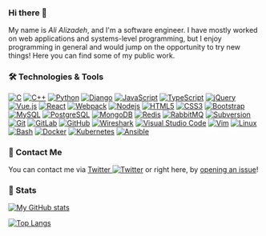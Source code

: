 ### Hi there 👋

<!--
**zaadeh/zaadeh** is a ✨ _special_ ✨ repository because its `README.md` (this file) appears on your GitHub profile.

Here are some ideas to get you started:

- 🔭 I’m currently working on ...
- 🌱 I’m currently learning ...
- 👯 I’m looking to collaborate on ...
- 🤔 I’m looking for help with ...
- 💬 Ask me about ...
- 📫 How to reach me: ...
- 😄 Pronouns: ...
- ⚡ Fun fact: ...
-->

My name is *Ali Alizadeh*, and I'm a software engineer.
I have mostly worked on web applications and systems-level programming,
but I enjoy programming in general and would jump on the opportunity to try
new things!
Here you can find some of my public work.


### 🛠 Technologies & Tools

[![C](https://img.shields.io/badge/-C-A8B9CC?style=flat-square&logo=c&logoColor=white)](#)
[![C++](https://img.shields.io/badge/-C++-00599C?style=flat-square&logo=c%2B%2B&logoColor=white)](#)
[![Python](https://img.shields.io/badge/-Python-3776AB?style=flat-square&logo=python&logoColor=white)](#)
[![Django](https://img.shields.io/badge/-Django-092E20?style=flat-square&logo=django)](#)
[![JavaScript](https://img.shields.io/badge/-JavaScript-black?style=flat-square&logo=javascript)](#)
[![TypeScript](https://img.shields.io/badge/-TypeScript-007ACC?style=flat-square&logo=typescript&logoColor=white)](#)
[![jQuery](https://img.shields.io/badge/-jQuery-0769AD?style=flat-square&logo=jQuery&logoColor=white)](#)
[![Vue.js](https://img.shields.io/badge/-Vuejs-4FC08D?style=flat-square&logo=vue.js&logoColor=white)](#)
[![React](https://img.shields.io/badge/-React-61DAFB?style=flat-square&logo=react&logoColor=white)](#)
[![Webpack](https://img.shields.io/badge/-Webpack-8DD6F9?style=flat-square&logo=Webpack&logoColor=gray)](#)
[![Nodejs](https://img.shields.io/badge/-Nodejs-339933?style=flat-square&logo=Node.js&logoColor=white)](#)
[![HTML5](https://img.shields.io/badge/-HTML5-E34F26?style=flat-square&logo=html5&logoColor=white)](#)
[![CSS3](https://img.shields.io/badge/-CSS3-1572B6?style=flat-square&logo=css3)](#)
[![Bootstrap](https://img.shields.io/badge/-Bootstrap-563D7C?style=flat-square&logo=bootstrap&logoColor=white)](#)
[![MySQL](https://img.shields.io/badge/-MySQL-4479A1?style=flat-square&logo=mysql&logoColor=white)](#)
[![PostgreSQL](https://img.shields.io/badge/-PostgreSQL-4169E1?style=flat-square&logo=postgresql&logoColor=white)](#)
[![MongoDB](https://img.shields.io/badge/-MongoDB-47A248?style=flat-square&logo=mongodb&logoColor=white)](#)
[![Redis](https://img.shields.io/badge/-Redis-DC382D?style=flat-square&logo=redis&logoColor=white)](#)
[![RabbitMQ](https://img.shields.io/badge/-RabbitMQ-FF6600?style=flat-square&logo=rabbitmq&logoColor=white)](#)
[![Subversion](https://img.shields.io/badge/-Subversion-809CC9?style=flat-square&logo=subversion&logoColor=white)](#)
[![Git](https://img.shields.io/badge/-Git-F05032?style=flat-square&logo=git&logoColor=white)](#)
[![GitLab](https://img.shields.io/badge/-GitLab-FCA121?style=flat-square&logo=gitlab)](#)
[![GitHub](https://img.shields.io/badge/-GitHub-181717?style=flat-square&logo=github)](#)
[![Wireshark](https://img.shields.io/badge/-Wireshark-1679A7?style=flat-square&logo=wireshark)](#)
[![Visual Studio Code](https://img.shields.io/badge/-VSCode-007ACC?style=flat-square&logo=visual-studio-code&logoColor=white)](#)
[![Vim](https://img.shields.io/badge/-Vim-019733?style=flat-square&logo=vim)](#)
[![Linux](https://img.shields.io/badge/-Linux-FCC624?style=flat-square&logo=linux&logoColor=white)](#)
[![Bash](https://img.shields.io/badge/-GNUBash-4EAA25?style=flat-square&logo=gnu-bash&logoColor=white)](#)
[![Docker](https://img.shields.io/badge/-Docker-2496ED?style=flat-square&logo=docker&logoColor=white)](#)
[![Kubernetes](https://img.shields.io/badge/-Kubernetes-326CE5?style=flat-square&logo=kubernetes&logoColor=white)](#)
[![Ansible](https://img.shields.io/badge/-Ansible-EE0000?style=flat-square&logo=ansible&logoColor=white)](#)


<!--
Note: Use https://shields.io/ in combination with icons from https://simpleicons.org/ to make these logos.
-->

### 💬 Contact Me

You can contact me via [Twitter ![Twitter](https://img.shields.io/twitter/follow/zaade_a?style=social)](https://twitter.com/zaade_a)
or right here, by [opening an issue](https://github.com/zaadeh/zaadeh/issues/new/choose)!


### 🚦 Stats

[![My GitHub stats](https://github-readme-stats.vercel.app/api?username=zaadeh)](https://github.com/anuraghazra/github-readme-stats)

[![Top Langs](https://github-readme-stats.vercel.app/api/top-langs/?username=zaadeh)](https://github.com/anuraghazra/github-readme-stats)
